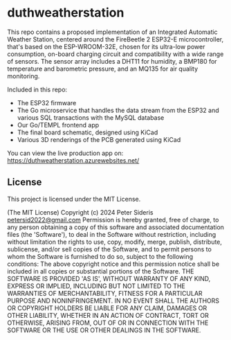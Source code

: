 # duthweatherstation

This repo contains a proposed implementation of an Integrated Automatic Weather Station, centered around the FireBeetle 2 ESP32-E microcontroller, that's based on the ESP-WROOM-32E, chosen for its ultra-low power consumption, on-board charging circuit and compatibility with a wide range of sensors. The sensor array includes a DHT11 for humidity, a BMP180 for temperature and barometric pressure, and an MQ135 for air quality monitoring.

Included in this repo:
* The ESP32 firmware
* The Go microservice that handles the data stream from the ESP32 and various SQL transactions with the MySQL database
* Our Go/TEMPL frontend app
* The final board schematic, designed using KiCad
* Various 3D renderings of the PCB generated using KiCad

You can view the live production app on: https://duthweatherstation.azurewebsites.net/

## License
This project is licensed under the MIT License.

(The MIT License)
Copyright (c) 2024 Peter Sideris petersid2022@gmail.com
Permission is hereby granted, free of charge, to any person obtaining a copy of this software and associated documentation files (the 'Software'), to deal in the Software without restriction, including without limitation the rights to use, copy, modify, merge, publish, distribute, sublicense, and/or sell copies of the Software, and to permit persons to whom the Software is furnished to do so, subject to the following conditions:
The above copyright notice and this permission notice shall be included in all copies or substantial portions of the Software.
THE SOFTWARE IS PROVIDED 'AS IS', WITHOUT WARRANTY OF ANY KIND, EXPRESS OR IMPLIED, INCLUDING BUT NOT LIMITED TO THE WARRANTIES OF MERCHANTABILITY, FITNESS FOR A PARTICULAR PURPOSE AND NONINFRINGEMENT. IN NO EVENT SHALL THE AUTHORS OR COPYRIGHT HOLDERS BE LIABLE FOR ANY CLAIM, DAMAGES OR OTHER LIABILITY, WHETHER IN AN ACTION OF CONTRACT, TORT OR OTHERWISE, ARISING FROM, OUT OF OR IN CONNECTION WITH THE SOFTWARE OR THE USE OR OTHER DEALINGS IN THE SOFTWARE.
